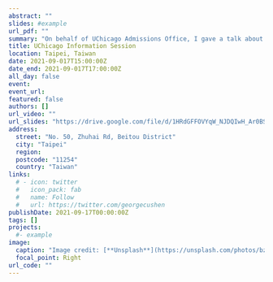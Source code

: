 ```yaml
---
abstract: ""
slides: #example
url_pdf: ""
summary: "On behalf of UChicago Admissions Office, I gave a talk about UChicago at Taipei Wego High School"
title: UChicago Information Session
location: Taipei, Taiwan
date: 2021-09-017T15:00:00Z
date_end: 2021-09-017T17:00:00Z
all_day: false
event: 
event_url: 
featured: false
authors: []
url_video: ""
url_slides: "https://drive.google.com/file/d/1HRdGFFOVYqW_NJDQIwH_Ar0BSkZekIGW/view?usp=sharing"
address:
  street: "No. 50, Zhuhai Rd, Beitou District"
  city: "Taipei"
  region: 
  postcode: "11254"
  country: "Taiwan"
links:
  # - icon: twitter
  #   icon_pack: fab
  #   name: Follow
  #   url: https://twitter.com/georgecushen
publishDate: 2021-09-17T00:00:00Z
tags: []
projects:
  #- example
image:
  caption: "Image credit: [**Unsplash**](https://unsplash.com/photos/bzdhc5b3Bxs)"
  focal_point: Right
url_code: ""
---
```


